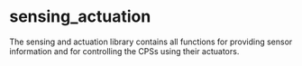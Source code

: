# sensing_actuation

The sensing and actuation library contains all functions for providing sensor information and for controlling the CPSs using their actuators.